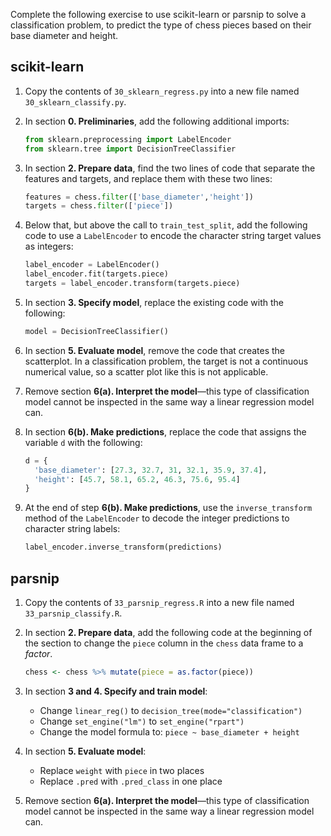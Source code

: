 Complete the following exercise to use scikit-learn
or parsnip to solve a classification problem, to
predict the type of chess pieces based on their base
diameter and height.

## scikit-learn

1. Copy the contents of `30_sklearn_regress.py` into
   a new file named `30_sklearn_classify.py`.

2. In section **0. Preliminaries**, add the following
   additional imports:
   ```python
   from sklearn.preprocessing import LabelEncoder
   from sklearn.tree import DecisionTreeClassifier
   ```

3. In section **2. Prepare data**, find the two
   lines of code that separate the features and
   targets, and replace them with these two lines:
   ```python
   features = chess.filter(['base_diameter','height'])
   targets = chess.filter(['piece'])
   ```

4. Below that, but above the call to `train_test_split`,
   add the following code to use a `LabelEncoder` to
   encode the character string target values as
   integers:
   ```python
   label_encoder = LabelEncoder()
   label_encoder.fit(targets.piece)
   targets = label_encoder.transform(targets.piece)
   ```

5. In section **3. Specify model**, replace the existing
   code with the following:
   ```python
   model = DecisionTreeClassifier()
   ```

6. In section **5. Evaluate model**, remove the code
   that creates the scatterplot. In a classification
   problem, the target is not a continuous numerical
   value, so a scatter plot like this is not applicable.

7. Remove section **6(a). Interpret the model**—this type 
   of classification model cannot be inspected in the
   same way a linear regression model can.

8. In section **6(b). Make predictions**, replace the code
   that assigns the variable `d` with the following:
   ```python
   d = {
     'base_diameter': [27.3, 32.7, 31, 32.1, 35.9, 37.4],
     'height': [45.7, 58.1, 65.2, 46.3, 75.6, 95.4]
   }
   ```

9. At the end of step **6(b). Make predictions**, use the
   `inverse_transform` method of the `LabelEncoder` to
   decode the integer predictions to character string
   labels:
   ```python
   label_encoder.inverse_transform(predictions)
   ```

## parsnip

1. Copy the contents of `33_parsnip_regress.R` into 
   a new file named `33_parsnip_classify.R`.

2. In section **2. Prepare data**, add the following code
   at the beginning of the section to change the `piece`
   column in the `chess` data frame to a _factor_.
   ```r
   chess <- chess %>% mutate(piece = as.factor(piece))
   ```

3. In section **3 and 4. Specify and train model**:
   - Change `linear_reg()` to
     `decision_tree(mode="classification")`
   - Change `set_engine("lm")` to `set_engine("rpart")`
   - Change the model formula to:
     `piece ~ base_diameter + height`
     
4. In section **5. Evaluate model**:
   - Replace `weight` with `piece` in two places
   - Replace `.pred` with `.pred_class` in one place

5. Remove section **6(a). Interpret the model**—this type 
   of classification model cannot be inspected in the
   same way a linear regression model can.
